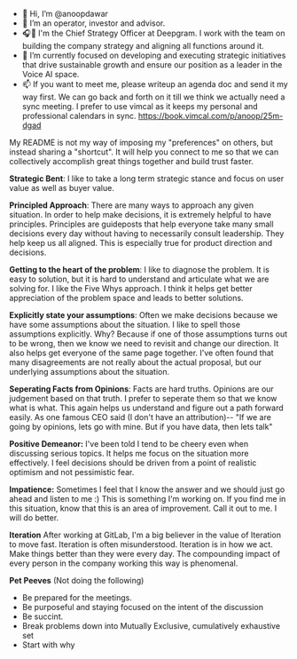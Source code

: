 - 👋 Hi, I’m @anoopdawar
- 👀 I’m an operator, investor and advisor.
- 🎧🎤 I'm the Chief Strategy Officer at Deepgram. I work with the team on building the company strategy and aligning all functions around it.
- 🌱 I’m currently focused on developing and executing strategic initiatives that drive sustainable growth and ensure our position as a leader in the Voice AI space. 
- 📫 If you want to meet me, please writeup an agenda doc and send it my way first. We can go back and forth on it till we think we actually need a sync meeting. I prefer to use vimcal as it keeps my personal and professional calendars in sync. https://book.vimcal.com/p/anoop/25m-dgad


 My README is not my way of imposing my "preferences" on others, but instead sharing a "shortcut". It will help you connect to me so that we can collectively accomplish great things together and build trust faster.


**Strategic Bent**: I like to take a long term strategic stance and focus on user value as well as buyer value.

**Principled Approach**: There are many ways to approach any given situation. In order to help make decisions, it is extremely helpful to have principles. Principles are guideposts that help everyone take many small decisions every day without having to necessarily consult leadership. They help keep us all aligned. This is especially true for product direction and decisions.

**Getting to the heart of the problem**: I like to diagnose the problem. It is easy to solution, but it is hard to understand and articulate what we are solving for. I like the Five Whys approach. I think it helps get better appreciation of the problem space and leads to better solutions.

**Explicitly state your assumptions**: Often we make decisions because we have some assumptions about the situation. I like to spell those assumptions explicitly. Why? Because if one of those assumptions turns out to be wrong, then we know we need to revisit and change our direction. It also helps get everyone of the same page together. I've often found that many disagreements are not really about the actual proposal, but our underlying assumptions about the situation.

**Seperating Facts from Opinions**: Facts are hard truths. Opinions are our judgement based on that truth. I prefer to seperate them so that we know what is what. This again helps us understand and figure out a path forward easily. As one famous CEO said (I don't have an attribution)-- "If we are going by opinions, lets go with mine. But if you have data, then lets talk"

**Positive Demeanor:** I've been told I tend to be cheery even when discussing serious topics. It helps me focus on the situation more effectively. I feel decisions should be driven from a point of realistic optimism and not pessimistic fear.

**Impatience:** Sometimes I feel that I know the answer and we should just go ahead and listen to me :) This is something I'm working on. If you find me in this situation, know that this is an area of improvement. Call it out to me. I will do better.

**Iteration** After working at GitLab, I'm a big believer in the value of Iteration to move fast. Iteration is often misunderstood. Iteration is in how we act. Make things better than they were every day. The compounding impact of every  person in the company working this way is phenomenal. 

**Pet Peeves** (Not doing the following)
- Be prepared for the meetings.
- Be purposeful and staying focused on the intent of the discussion
- Be succint.
- Break problems down into Mutually Exclusive, cumulatively exhaustive set
- Start with why

<!---
anoopdawar/anoopdawar is a ✨ special ✨ repository because its `README.md` (this file) appears on your GitHub profile.
You can click the Preview link to take a look at your changes.
--->
